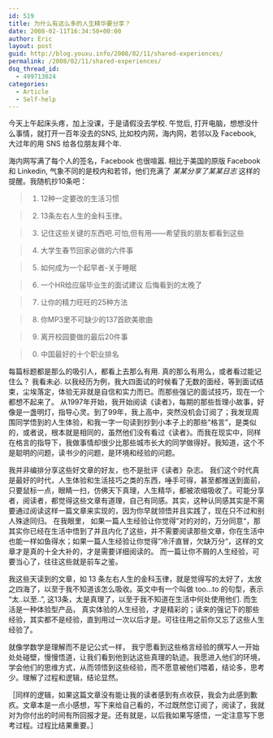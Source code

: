 ```yaml
---
id: 519
title: 为什么有这么多的人生精华要分享？
date: 2008-02-11T16:34:50+00:00
author: Eric
layout: post
guid: http://blog.youxu.info/2008/02/11/shared-experiences/
permalink: /2008/02/11/shared-experiences/
dsq_thread_id:
  - 499713024
categories:
  - Article
  - Self-help
---
```

今天上午起床头疼，加上没课，于是请假没去学校. 午觉后, 打开电脑，想想没什么事情，就打开一百年没去的SNS, 比如校内网，海内网，若邻以及 Facebook, 大过年的用 SNS 给各位朋友拜个年.

海内网写满了每个人的签名，Facebook 也很喧嚣. 相比于美国的原版 Facebook 和 Linkedin, 气象不同的是校内和若邻，他们充满了 _某某分享了某某日志_ 这样的提醒。我随机抄10条吧：

> 1. 12种一定要改的生活习惯
  
> 2. 13条左右人生的金科玉律。
  
> 3. 记住这些关键的东西吧.可怕,但有用——希望我的朋友都看到这些
  
> 4. 大学生春节回家必做的六件事
  
> 5. 如何成为一个起早者-关于睡眠
  
> 6. 一个HR给应届毕业生的面试建议 后悔看到的太晚了
  
> 7. 让你的精力旺旺的25种方法
  
> 8. 你MP3里不可缺少的137首欧美歌曲
  
> 9. 离开校园要做的最后20件事
  
> 0. 中国最好的十个职业排名

每篇标题都是那么的吸引人，都看上去那么有用. 真的那么有用么，或者看过能记住么？ 我看未必. 以我经历为例，我大四面试的时候看了无数的面经，等到面试结束，尘埃落定，体验无非就是自信和实力而已。而那些强记的面试技巧，现在一个都想不起来了。 从1997年开始，我开始阅读《读者》，每期的那些哲理小故事，好像是一盏明灯，指导心灵。到了99年，我上高中，突然没机会订阅了；我发现周围同学悟到的人生体验，和我一字一句读到抄到小本子上的那些“格言”，是类似的，或者说，根本就是相同的，虽然他们没有看过《读者》。而我在现实中，同样在格言的指导下，我做事情却很少比那些城市长大的同学做得好。我知道，这个不是聪明的问题，读书少的问题，是环境和经验的问题。

我并非编排分享这些好文章的好友，也不是批评《读者》杂志。 我们这个时代真是最好的时代，人生体验和生活技巧之类的东西，唾手可得，甚至都推送到面前，只要鼠标一点，眼睛一扫，仿佛天下真理，人生精华，都被浓缩吸收了。可能分享者，阅读者，都觉得这些文章有道理，自己有同感。其实，这种认同感其实是不需要通过阅读这样一篇文章来实现的，因为你早就领悟并且实践了，现在只不过和别人殊途同归。 在我眼里， 如果一篇人生经验让你觉得”对的对的，万分同意“，那其实你已经在生活中悟到了并且内化了这些，并不需要阅读那些文章，你在生活中也能一样如鱼得水；如果一篇人生经验让你觉得”冷汗直冒，欠缺万分“，这样的文章才是真的十全大补的，才是需要详细阅读的。 而一篇让你不屑的人生经验，可要当心了，往往这些就是前车之鉴。

我这些天读到的文章，如 13 条左右人生的金科玉律，就是觉得写的太好了，太放之四海了，以至于我不知道该怎么吸收。英文中有一个叫做 too&#8230;to 的句型，表示 &#8220;太..以至..&#8221;, 这13条，太是真理了，以至于我不知道在生活中何处使用他们. 而生活是一种体验型产品， 真实体验的人生经验，才是精彩的；读来的强记下的那些经验，其实都不是经验，直到用过一次以后才是。可往往用之前你又忘了这些人生经验了。

就像学数学是理解而不是记公式一样， 我宁愿看到这些格言经验的撰写人一开始处处碰壁，慢慢悟道，让我们看到他到达这些真理的轨迹。我愿进入他们的环境，学会他们的思维方式，从而领悟到这些经验，而不愿意被他们喂着，结论多，思考少。理解了过程和逻辑，结论显然。

［同样的逻辑，如果这篇文章没有能让我的读者感到有点收获，我会为此感到歉疚。文章本是一点小感想，写下来给自己看的，不过既然您订阅了，阅读了，我就对为你付出的时间有所回报才是。还有就是，以后我如果写感悟，一定注意写下思考过程。过程比结果重要。］